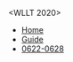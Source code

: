 <!-- docs/_sidebar.md -->
<WLLT 2020>
* [Home](/)
* [Guide](guide.md "Guide Page")
* [0622-0628](/0622-0628 "0622-0628 Learned")